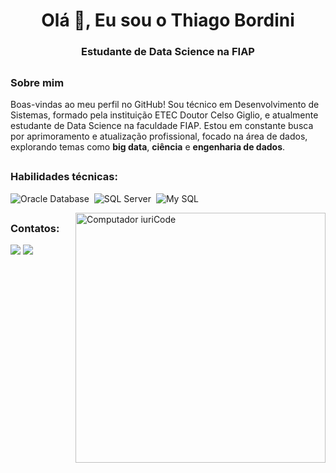 <h1 align="center">Olá 👋, Eu sou o Thiago Bordini</h1>
<h3 align="center">Estudante de Data Science na FIAP</h3>

##

<h3> Sobre mim</h3>
<div>
Boas-vindas ao meu perfil no GitHub! Sou técnico em Desenvolvimento de Sistemas, formado pela instituição ETEC Doutor Celso Giglio, e atualmente estudante de Data Science na faculdade FIAP. Estou em constante busca por aprimoramento e atualização profissional, focado na área de dados, explorando temas como <b>big data</b>, <b>ciência</b> e <b>engenharia de dados</b>.
</div>

##

<h3>Habilidades técnicas:</h3>

![Oracle Database](https://img.shields.io/badge/Oracle-F80000?style=for-the-badge&logo=Oracle&logoColor=white)&nbsp;
![SQL Server](https://img.shields.io/badge/Microsoft%20SQL%20Server-CC2927?style=for-the-badge&logo=microsoft%20sql%20server&logoColor=white)&nbsp;
![My SQL](https://img.shields.io/badge/MySQL-005C84?style=for-the-badge&logo=mysql&logoColor=white)&nbsp;


<img src="https://raw.githubusercontent.com/MicaelliMedeiros/micaellimedeiros/master/image/computer-illustration.png" min-width="400px" max-width="400px" width="400px" align="right" alt="Computador iuriCode">

## 

<h3>Contatos:</h3>
<div> 
<a href = "mailto:thiagobordini@outlook.com"> <img src="https://img.shields.io/badge/Microsoft_Outlook-0078D4?style=for-the-badge&logo=microsoft-outlook&logoColor=white" target="_blank"></a>
<a href="https://www.linkedin.com/in/thiago-bordini/" target="_blank"><img src="https://img.shields.io/badge/-LinkedIn-%230077B5?style=for-the-badge&logo=linkedin&logoColor=white"  target="_blank"></a> 

<!--
**thiagobordini/thiagobordini** is a ✨ _special_ ✨ repository because its `README.md` (this file) appears on your GitHub profile.

Here are some ideas to get you started:

- 🔭 I’m currently working on ...
- 🌱 I’m currently learning ...
- 👯 I’m looking to collaborate on ...
- 🤔 I’m looking for help with ...
- 💬 Ask me about ...
- 📫 How to reach me: ...
- 😄 Pronouns: ...
- ⚡ Fun fact: ...
-->
